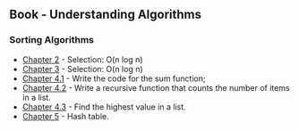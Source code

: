 ## Book - Understanding Algorithms

### Sorting Algorithms

- [Chapter 2](src/main/java/com/xmacedo/ordination/SortBySelection.java) - Selection: O(n log n)
- [Chapter 3](src/main/java/com/xmacedo/recursion/Fatorial.java) - Selection: O(n log n)
- [Chapter 4.1](src/main/java/com/xmacedo/recursion/Sum.java) - Write the code for the sum function;
- [Chapter 4.2](src/main/java/com/xmacedo/recursion/Count.java) - Write a recursive function that counts the number of items in a list. 
- [Chapter 4.3](src/main/java/com/xmacedo/recursion/HighestValue.java) - Find the highest value in a list.
- [Chapter 5](src/main/java/com/xmacedo/hash/HashTable.java) - Hash table.